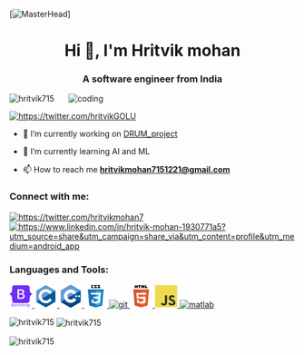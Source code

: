 [![MasterHead](https://ampron.eu/wp-content/uploads/2019/01/code-developer.gif)]

<h1 align="center">Hi 👋, I'm Hritvik mohan</h1>
<h3 align="center">A software engineer from India</h3>
<img align="right" alt="coding" width="400" src="https://media.tenor.com/I3RjM4xQO0kAAAAi/monitors-typing.gif">


<p align="left"> <img src="https://komarev.com/ghpvc/?username=hritvik715&label=Profile%20views&color=0e75b6&style=flat" alt="hritvik715" /> </p>

<p align="left"> <a href="https://twitter.com/https://twitter.com/hritvik" target="blank"><img src="https://img.shields.io/twitter/follow/https://twitter.com/hritvikmohan7?logo=twitter&style=for-the-badge" alt="https://twitter.com/hritvikGOLU" /></a> </p>

- 🔭 I’m currently working on [DRUM_project](https://hritvik715.github.io/Drum_project/)

- 🌱 I’m currently learning AI and ML

- 📫 How to reach me **hritvikmohan7151221@gmail.com**

<h3 align="left">Connect with me:</h3>
<p align="left">
<a href="https://twitter.com/https://twitter.com/hritvikmohan7" target="blank"><img align="center" src="https://raw.githubusercontent.com/rahuldkjain/github-profile-readme-generator/master/src/images/icons/Social/twitter.svg" alt="https://twitter.com/hritvikmohan7" height="30" width="40" /></a>
<a href="https://linkedin.com/in/https://www.linkedin.com/in/hritvik-mohan-1930771a5?utm_source=share&utm_campaign=share_via&utm_content=profile&utm_medium=android_app" target="blank"><img align="center" src="https://raw.githubusercontent.com/rahuldkjain/github-profile-readme-generator/master/src/images/icons/Social/linked-in-alt.svg" alt="https://www.linkedin.com/in/hritvik-mohan-1930771a5?utm_source=share&utm_campaign=share_via&utm_content=profile&utm_medium=android_app" height="30" width="40" /></a>
</p>

<h3 align="left">Languages and Tools:</h3>
<p align="left"> <a href="https://getbootstrap.com" target="_blank" rel="noreferrer"> <img src="https://raw.githubusercontent.com/devicons/devicon/master/icons/bootstrap/bootstrap-plain-wordmark.svg" alt="bootstrap" width="40" height="40"/> </a> <a href="https://www.cprogramming.com/" target="_blank" rel="noreferrer"> <img src="https://raw.githubusercontent.com/devicons/devicon/master/icons/c/c-original.svg" alt="c" width="40" height="40"/> </a> <a href="https://www.w3schools.com/cpp/" target="_blank" rel="noreferrer"> <img src="https://raw.githubusercontent.com/devicons/devicon/master/icons/cplusplus/cplusplus-original.svg" alt="cplusplus" width="40" height="40"/> </a> <a href="https://www.w3schools.com/css/" target="_blank" rel="noreferrer"> <img src="https://raw.githubusercontent.com/devicons/devicon/master/icons/css3/css3-original-wordmark.svg" alt="css3" width="40" height="40"/> </a> <a href="https://git-scm.com/" target="_blank" rel="noreferrer"> <img src="https://www.vectorlogo.zone/logos/git-scm/git-scm-icon.svg" alt="git" width="40" height="40"/> </a> <a href="https://www.w3.org/html/" target="_blank" rel="noreferrer"> <img src="https://raw.githubusercontent.com/devicons/devicon/master/icons/html5/html5-original-wordmark.svg" alt="html5" width="40" height="40"/> </a> <a href="https://developer.mozilla.org/en-US/docs/Web/JavaScript" target="_blank" rel="noreferrer"> <img src="https://raw.githubusercontent.com/devicons/devicon/master/icons/javascript/javascript-original.svg" alt="javascript" width="40" height="40"/> </a> <a href="https://www.mathworks.com/" target="_blank" rel="noreferrer"> <img src="https://upload.wikimedia.org/wikipedia/commons/2/21/Matlab_Logo.png" alt="matlab" width="40" height="40"/> </a> </p>

<p><img align="left" src="https://github-readme-stats.vercel.app/api/top-langs?username=hritvik715&show_icons=true&locale=en&layout=compact" alt="hritvik715" /></p>

<p>&nbsp;<img align="center" src="https://github-readme-stats.vercel.app/api?username=hritvik715&show_icons=true&locale=en" alt="hritvik715" /></p>

<p><img align="center" src="https://github-readme-streak-stats.herokuapp.com/?user=hritvik715&" alt="hritvik715" /></p>

